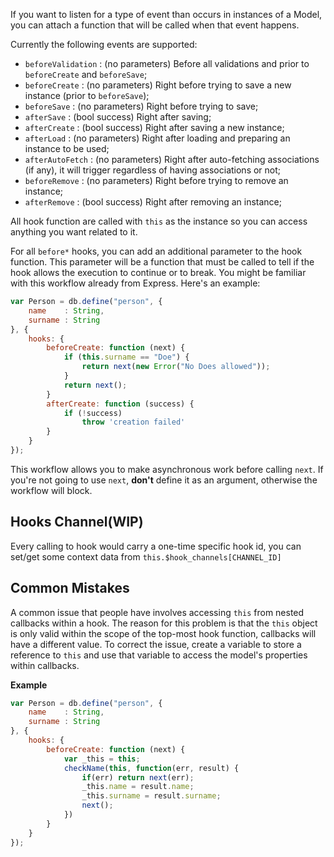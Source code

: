 If you want to listen for a type of event than occurs in instances of a Model, you can attach a function that
will be called when that event happens.

Currently the following events are supported:

- `beforeValidation` : (no parameters) Before all validations and prior to `beforeCreate` and `beforeSave`;
- `beforeCreate` : (no parameters) Right before trying to save a new instance (prior to `beforeSave`);
- `beforeSave` : (no parameters) Right before trying to save;
- `afterSave` : (bool success) Right after saving;
- `afterCreate` : (bool success) Right after saving a new instance;
- `afterLoad` : (no parameters) Right after loading and preparing an instance to be used;
- `afterAutoFetch` : (no parameters) Right after auto-fetching associations (if any), it will trigger regardless of having associations or not;
- `beforeRemove` : (no parameters) Right before trying to remove an instance;
- `afterRemove` : (bool success) Right after removing an instance;

All hook function are called with `this` as the instance so you can access anything you want related to it.

For all `before*` hooks, you can add an additional parameter to the hook function. This parameter will be a function that
must be called to tell if the hook allows the execution to continue or to break. You might be familiar with this workflow
already from Express. Here's an example:

```js
var Person = db.define("person", {
	name    : String,
	surname : String
}, {
	hooks: {
		beforeCreate: function (next) {
			if (this.surname == "Doe") {
				return next(new Error("No Does allowed"));
			}
			return next();
		}
		afterCreate: function (success) {
			if (!success)
				throw 'creation failed'
		}
	}
});
```

This workflow allows you to make asynchronous work before calling `next`. If you're not going to use `next`, **don't** define it as an argument, otherwise the workflow will block.

## Hooks Channel(WIP)

Every calling to hook would carry a one-time specific hook id, you can set/get some context data from `this.$hook_channels[CHANNEL_ID]`

## Common Mistakes
A common issue that people have involves accessing `this` from nested callbacks within a hook. The reason for this problem is that the `this` object is only valid within the scope of the top-most hook function, callbacks will have a different value. To correct the issue, create a variable to store a reference to `this` and use that variable to access the model's properties within callbacks.

**Example**
```js
var Person = db.define("person", {
	name    : String,
	surname : String
}, {
	hooks: {
		beforeCreate: function (next) {
			var _this = this;
			checkName(this, function(err, result) {
				if(err) return next(err);
				_this.name = result.name;
				_this.surname = result.surname;
				next();
			})
		}
	}
});
```